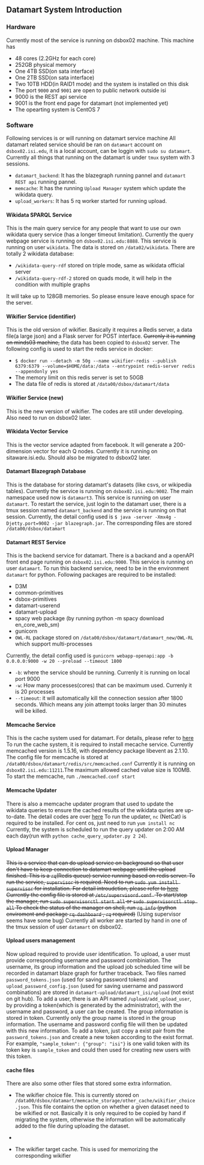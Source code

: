 ## Datamart System Introduction
### Hardware
Currently most of the service is running on dsbox02 machine. This machine has 
- 48 cores (2.2GHz for each core)
- 252GB physical memory
- One 4TB SSD(on sata interface)
- One 2TB SSD(on sata interface)
- Two 10TB HDD(in RAID1 mode) and the system is installed on this disk
- The port `9000` and `9001` are open to public network outside isi
- 9000 is the REST api service
- 9001 is the front end page for datamart (not implemented yet)
- The opearting system is CentOS 7

### Software
Following services is or will running on datamart service machine
All datamart related service should be ran on `datamart` account on `dsbox02.isi.edu`, it is a local account, can be loggin with `sudo su datamart`.
Currently all things that running on the datamart is under `tmux` system with 3 sessions.
- `datamart_backend`: It has the blazegraph running pannel and `datamart REST api` running pannel.
- `memcache`: It has the running `Upload Manager` system which update the wikidata query.
- `upload_workers`: It has 5 rq worker started for running upload.

#### Wikidata SPARQL Service
This is the main query service for any people that want to use our own wikidata query service (has a longer timeout limitation). Currently the query webpage service is running on `dsbox02.isi.edu:8888`. This service is running on user `wikidata`.
The data is stored on `/data02/wikidata`. There are totally 2 wikidata database:
- `/wikidata-query-rdf` stored on triple mode, same as wikidata official server
- `/wikidata-query-rdf-2` stored on quads mode, it will help in the condition with multiple graphs

It will take up to 128GB memories. So please ensure leave enough space for the server.

#### Wikifier Service (identifier)
This is the old version of wikifier. Basically it requires a Redis server, a data file(a large json) and a Flask server for POST interface. ~~Currenly it is running on minds03 machine,~~ the data has been copied to `dsbox02` server.
The following config is used to start the redis service in docker:
- `$ docker run --detach -m 50g --name wikifier-redis --publish 6379:6379 --volume=$HOME/data:/data --entrypoint redis-server redis --appendonly yes`
- The memory limit on this redis server is set to 50GB
- The data file of redis is stored at `/data00/dsbox/datamart/data`

#### Wikifier Service (new)
This is the new version of wikifier. The codes are still under developing. Also need to run on dsbox02 later.

#### Wikidata Vector Service
This is the vector service adapted from facebook. It will generate a 200-dimension vector for each Q nodes. Currently it is running on sitaware.isi.edu. Should also be migrated to dsbox02 later.

#### Datamart Blazegraph Database
This is the database for storing datamart's datasets (like csvs, or wikipedia tables). Currently the service is running on `dsbox02.isi.edu:9002`. The main namespace used now is `datamart3`. This service is running on user `datamart`.
To restart the service, just login to the datamart user, there is a tmux session named `datamart_backend` and the service is running on that session.
Currently, the detail config used is `$ java -server -Xmx4g -Djetty.port=9002 -jar blazegraph.jar`.
The corresponding files are stored `/data00/dsbox/datamart`

#### Datamart REST Service
This is the backend service for datamart. There is a backand and a openAPI front end page running on `dsbox02.isi.edu:9000`. This service is running on user `datamart`. To run this backend service, need to be in the environment `datamart` for python.
Following packages are required to be installed:
 - D3M
 - common-primitives
 - dsbox-primitives
 - datamart-userend
 - datamart-upload
 - spacy web package (by running python -m spacy download en_core_web_sm)
 - gunicorn
 - `OWL-RL` package stored on `/data00/dsbox/datamart/datamart_new/OWL-RL` which support multi-processes


Currently, the detail config used is `gunicorn webapp-openapi:app -b 0.0.0.0:9000 -w 20 --preload --timeout 1800`
 - `-b`: where the service should be running. Currenly it is running on local port 9000
 - `-w`: How many processes(cores) that can be maximum used. Currenly it is 20 processes
 - `--timeout`: it will automatically kill the connection session after 1800 seconds. Which means any join attempt tooks larger than 30 minutes will be killed.

#### Memcache Service
This is the cache system used for datamart. For details, please refer to [here](https://github.com/usc-isi-i2/datamart-userend/tree/d3m/datamart_isi/cache "here")
To run the cache system, it is required to install mecache service. Currently  memcached version is 1.5.16, with dependency package libevent as 2.1.10.
The config file for memcache is stored at `/data00/dsbox/datamart/redis/src/memcached.conf` Currently it is running on `dsbox02.isi.edu:11211`.The maximum allowed cached value size is 100MB.
To start the memcache, run `./memcached.conf start`

#### Memcache Updater
There is also a memcache updater program that used to update the wikidata queries to ensure the cached results of the wikidata quries are up-to-date. The detail codes are over [here](https://github.com/usc-isi-i2/datamart-upload/tree/rest_api_test/datamart_web "here")
To run the updater, `nc` (NetCat) is required to be installed. For cent os, just need to run `yum install nc`
Currently, the system is scheduled to run the query updater on 2:00 AM each day(run with `python cache_query_updater.py 2 24`).

#### Upload Manager
~~This is a service that can do upload service on background so that user don't have to keep connection to datamart webpage until the upload finished. This is a `rq`(Redis queue) service running based on redis server.
To run the service, `supervisor` is required. Need to run `sudo yum install supervisor` for installation.
For detail introudction, please refer to [here](https://srijithr.gitlab.io/post/rq/ "here")
Currently the config file is stored at `/etc/supervisord.conf `
To start/stop the manager, run `sudo supervisorctl start all` or `sudo supervisorctl stop all`
To check the status of the manager on shell, run `rq info` (python enviroment and package `rq-dashboard` , `rq` required)~~ (Using supervisor seems have some bug)
Currently all worker are started by hand in one of the tmux session of user `datamart` on dsbox02.

#### Upload users management
Now upload required to provide user identification. To upload, a user must provide corresponding username and password combiniation. The username, its group information and the upload job scheduled time will be recorded in datamart blaze graph for further traceback.
Two files named `password_tokens.json` (used for saving password tokens) and `upload_password_config.json` (used for saving username and password combinations) are stored in `datamart-upload/datamart_isi/upload` (not exist on git hub). 
To add a user, there is an API named `/upload/add_upload_user`, by providing a token(which is generated by the administrator), with the username and password, a user can be created. The group information is stored in token. Currently only the group name is stored in the group information. The username and password config file will then be updated with this new information.
To add a token, just copy a exist pair from the `password_tokens.json` and create a new token according to the exist format. For example, `"sample_token": {"group": "isi"}` is one valid token with its token key is `sample_token` and could then used for creating new users with this token.

#### cache files
There are also some other files that stored some extra information.
- The wikifier choice file. This is currently stored on `/data00/dsbox/datamart/memcache_storage/other_cache/wikifier_choice.json`. This file contains the option on whether a given dataset need to be wikified or not. Basically it is only required to be copied by hand if migrating the system, otherwise the information will be automatically added to the file during uploading the dataset.
- 

- The wikifier target cache. This is used for memorizing the corresponding wikifier
